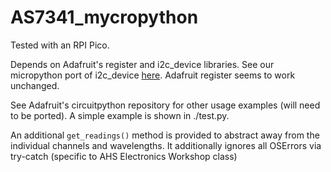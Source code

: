 # AS7341_mycropython

Tested with an RPI Pico. 

Depends on Adafruit's register and i2c_device libraries. See our micropython port of
i2c_device [here](https://github.com/AHSPC/adafruit_i2c_device_micropython). Adafruit register seems to work unchanged.

See Adafruit's circuitpython repository for other usage examples (will need to be ported).
A simple example is shown in ./test.py.

An additional `get_readings()` method is provided to abstract away from the individual channels and wavelengths.
It additionally ignores all OSErrors via try-catch (specific to AHS Electronics Workshop class)
